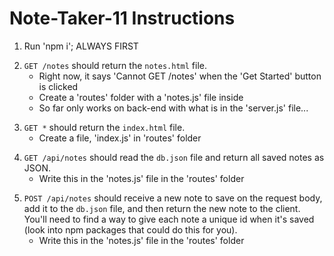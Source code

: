 # Note-Taker-11 Instructions

<!-- DONE -->
1. Run 'npm i'; ALWAYS FIRST
<!--  -->
2. `GET /notes` should return the `notes.html` file. 
    - Right now, it says 'Cannot GET /notes' when the 'Get Started' button is clicked
    - Create a 'routes' folder with a 'notes.js' file inside
    - So far only works on back-end with what is in the 'server.js' file...
<!-- DONE -->
3. `GET *` should return the `index.html` file.
    - Create a file, 'index.js' in 'routes' folder
<!-- DONE -->
4. `GET /api/notes` should read the `db.json` file and return all saved notes as JSON.
    - Write this in the 'notes.js' file in the 'routes' folder
<!-- DONE -->
5. `POST /api/notes` should receive a new note to save on the request body, add it to the `db.json` file, and then return the new note to the client. You'll need to find a way to give each note a unique id when it's saved (look into npm packages that could do this for you).
    - Write this in the 'notes.js' file in the 'routes' folder